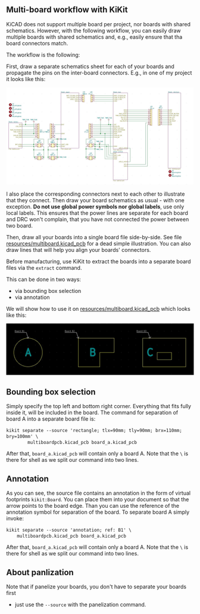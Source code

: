 ## Multi-board workflow with KiKit

KiCAD does not support multiple board per project, nor boards with shared
schematics. However, with the following workflow, you can easily draw multiple
boards with shared schematics and, e.g., easily ensure that tha board connectors
match.

The workflow is the following:

First, draw a separate schematics sheet for each of your boards and propagate
the pins on the inter-board connectors. E.g., in one of my project it looks like
this:

![Multi board schematics](resources/multiboardsch.jpg)

I also place the corresponding connectors next to each other to illustrate that
they connect. Then draw your board schematics as usual - with one exception.
**Do not use global power symbols nor global labels**, use only local labels.
This ensures that the power lines are separate for each board and DRC won't
complain, that you have not connected the power between two board.

Then, draw all your boards into a single board file side-by-side. See file
[resources/multiboard.kicad_pcb](resources/multiboard.kicad_pcb) for a dead
simple illustration. You can also draw lines that will help you align your
boards' connectors.

Before manufacturing, use KiKit to extract the boards into a separate board
files via the `extract` command.

This can be done in two ways:

- via bounding box selection
- via annotation

We will show how to use it on
[resources/multiboard.kicad_pcb](resources/multiboard.kicad_pcb) which looks
like this:

![Multi board PCB](resources/multiboardpcb.jpg)


## Bounding box selection

Simply specify the top left and bottom right corner. Everything that fits fully
inside it, will be included in the board. The command for separation of board A
into a separate board file is:

```
kikit separate --source 'rectangle; tlx=90mm; tly=90mm; brx=110mm; bry=100mm' \
        multiboardpcb.kicad_pcb board_a.kicad_pcb
```

After that, `board_a.kicad_pcb` will contain only a board A. Note that the `\`
is there for shell as we split our command into two lines.

## Annotation

As you can see, the source file contains an annotation in the form of virtual
footprints `kikit:Board`. You can place them into your document so that the
arrow points to the board edge. Than you can use the reference of the annotation
symbol for separation of the board. To separate board A simply invoke:

```
kikit separate --source 'annotation; ref: B1' \
    multiboardpcb.kicad_pcb board_a.kicad_pcb
```

After that, `board_a.kicad_pcb` will contain only a board A. Note that the `\`
is there for shell as we split our command into two lines.

## About panlization

Note that if panelize your boards, you don't have to separate your boards first
- just use the `--source` with the panelization command.
